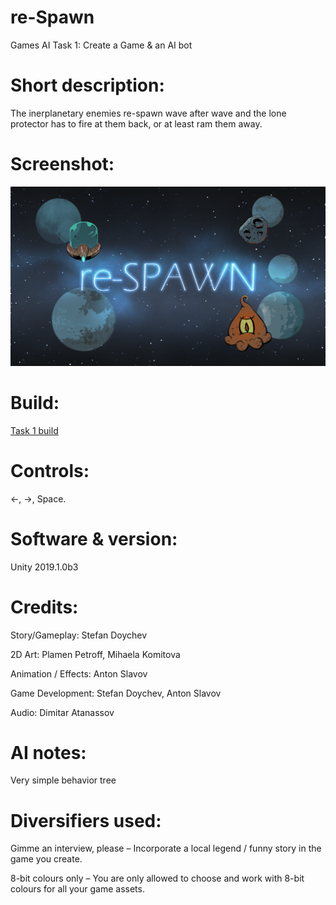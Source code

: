 # re-Spawn
Games AI Task 1: Create a Game &amp; an AI bot

# Short description:
The inerplanetary enemies re-spawn wave after wave and the lone protector has to fire at them back, or at least ram them away. 

# Screenshot:
![alt text](https://github.com/HackDesignChallenge/Games-AI-Task-1/blob/master/re_spawn.png "Title screen")

# Build:
[Task 1 build](https://github.com/HackDesignChallenge/Games-AI-Task-1/blob/master/Task%201.zip)

# Controls:
←, →, Space.

# Software & version:
Unity 2019.1.0b3

# Credits:
Story/Gameplay: Stefan Doychev

2D Art: Plamen Petroff, Mihaela Komitova

Animation / Effects: Anton Slavov

Game Development: Stefan Doychev, Anton Slavov

Audio: Dimitar Atanassov

# AI notes:
Very simple behavior tree


# Diversifiers used:
Gimme an interview, please – Incorporate a local legend / funny story in the game you create.

8-bit colours only – You are only allowed to choose and work with 8-bit colours for all your game assets.
